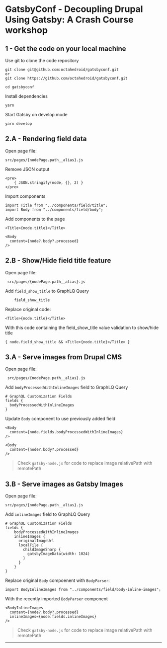 # GatsbyConf - Decoupling Drupal Using Gatsby: A Crash Course workshop


## 1 - Get the code on your local machine

Use git to clone the code repository

```
git clone git@github.com:octahedroid/gatsbyconf.git 
or 
git clone https://github.com/octahedroid/gatsbyconf.git

cd gatsbyconf
``` 

Install dependencies
```
yarn 
```

Start Gatsby on develop mode
```
yarn develop
```

## 2.A - Rendering field data

Open page file:
```
src/pages/{nodePage.path__alias}.js
```

Remove JSON output
```
<pre>
    { JSON.stringify(node, {}, 2) }
</pre>
```

Import components
```
import Title from "../components/field/title";
import Body from "../components/field/body";
```

Add components to the page 
```
<Title>{node.title}</Title>

<Body
  content={node?.body?.processed}
/>
```

## 2.B - Show/Hide field title feature

Open page file:
```
 src/pages/{nodePage.path__alias}.js
```

Add `field_show_title` to GraphLQ Query
```
    field_show_title
```

Replace original code:

```
<Title>{node.title}</Title>
```

With this code containing the field_show_title value validation to show/hide title

```
{ node.field_show_title && <Title>{node.title}</Title> }
```

## 3.A - Serve images from Drupal CMS

Open page file:
```
 src/pages/{nodePage.path__alias}.js
```

Add `bodyProcessedWithInlineImages` field to GraphLQ Query
```
# GraphQL Customization Fields
fields {
  bodyProcessedWithInlineImages
}
```

Update `Body` component to use previously added field

```
<Body
  content={node.fields.bodyProcessedWithInlineImages}
/>
```



```
<Body
  content={node?.body?.processed}
/>
```

> Check `gatsby-node.js` for code to replace image relativePath with remotePath

## 3.B - Serve images as Gatsby Images

Open page file:
```
src/pages/{nodePage.path__alias}.js
```

Add `inlineImages` field to GraphLQ Query
```
# GraphQL Customization Fields
fields {
    bodyProcessedWithInlineImages
    inlineImages {
      originalImageUrl
      localFile {
        childImageSharp {
          gatsbyImageData(width: 1024)
        }
      }
    }
}
```

Replace original `Body` compoenent with `BodyParser`:

```
import BodyInlineImages from "../components/field/body-inline-images";
```

With the recently imported `BodyParser` component

```
<BodyInlineImages
  content={node?.body?.processed}
  inlineImages={node.fields.inlineImages}
/>
```

> Check `gatsby-node.js` for code to replace image relativePath with remotePath

---
